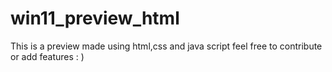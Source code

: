 # win11_preview_html
This is a preview made using html,css and java script feel free to contribute or add features : )

